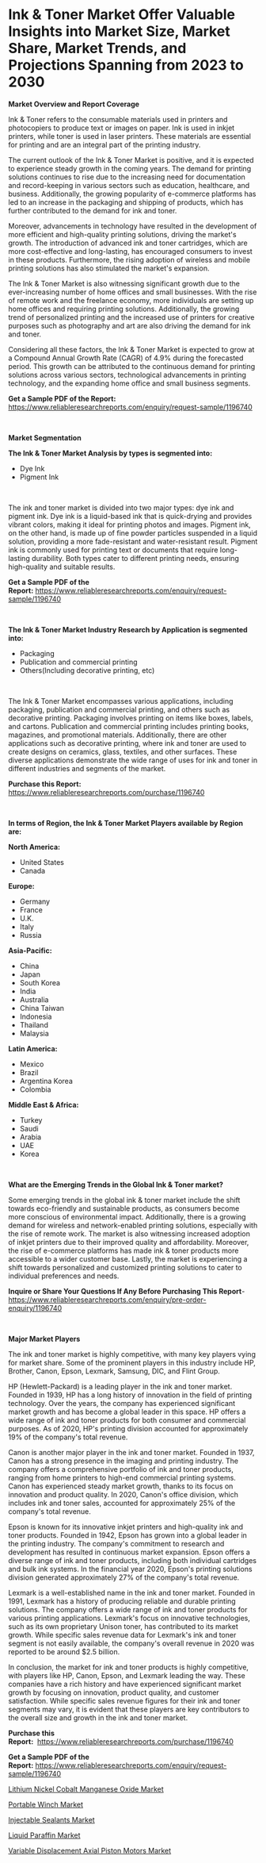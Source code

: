 <p><h1>Ink & Toner Market Offer Valuable Insights into Market Size, Market Share, Market Trends, and Projections Spanning from 2023 to 2030</h1></p><p><strong>Market Overview and Report Coverage</strong></p>
<p><p>Ink & Toner refers to the consumable materials used in printers and photocopiers to produce text or images on paper. Ink is used in inkjet printers, while toner is used in laser printers. These materials are essential for printing and are an integral part of the printing industry.</p><p>The current outlook of the Ink & Toner Market is positive, and it is expected to experience steady growth in the coming years. The demand for printing solutions continues to rise due to the increasing need for documentation and record-keeping in various sectors such as education, healthcare, and business. Additionally, the growing popularity of e-commerce platforms has led to an increase in the packaging and shipping of products, which has further contributed to the demand for ink and toner.</p><p>Moreover, advancements in technology have resulted in the development of more efficient and high-quality printing solutions, driving the market's growth. The introduction of advanced ink and toner cartridges, which are more cost-effective and long-lasting, has encouraged consumers to invest in these products. Furthermore, the rising adoption of wireless and mobile printing solutions has also stimulated the market's expansion.</p><p>The Ink & Toner Market is also witnessing significant growth due to the ever-increasing number of home offices and small businesses. With the rise of remote work and the freelance economy, more individuals are setting up home offices and requiring printing solutions. Additionally, the growing trend of personalized printing and the increased use of printers for creative purposes such as photography and art are also driving the demand for ink and toner.</p><p>Considering all these factors, the Ink & Toner Market is expected to grow at a Compound Annual Growth Rate (CAGR) of 4.9% during the forecasted period. This growth can be attributed to the continuous demand for printing solutions across various sectors, technological advancements in printing technology, and the expanding home office and small business segments.</p></p>
<p><strong>Get a Sample PDF of the Report:</strong> <a href="https://www.reliableresearchreports.com/enquiry/request-sample/1196740">https://www.reliableresearchreports.com/enquiry/request-sample/1196740</a></p>
<p>&nbsp;</p>
<p><strong>Market Segmentation</strong></p>
<p><strong>The Ink & Toner Market Analysis by types is segmented into:</strong></p>
<p><ul><li>Dye Ink</li><li>Pigment Ink</li></ul></p>
<p>&nbsp;</p>
<p><p>The ink and toner market is divided into two major types: dye ink and pigment ink. Dye ink is a liquid-based ink that is quick-drying and provides vibrant colors, making it ideal for printing photos and images. Pigment ink, on the other hand, is made up of fine powder particles suspended in a liquid solution, providing a more fade-resistant and water-resistant result. Pigment ink is commonly used for printing text or documents that require long-lasting durability. Both types cater to different printing needs, ensuring high-quality and suitable results.</p></p>
<p><strong>Get a Sample PDF of the Report:</strong>&nbsp;<a href="https://www.reliableresearchreports.com/enquiry/request-sample/1196740">https://www.reliableresearchreports.com/enquiry/request-sample/1196740</a></p>
<p>&nbsp;</p>
<p><strong>The Ink & Toner Market Industry Research by Application is segmented into:</strong></p>
<p><ul><li>Packaging</li><li>Publication and commercial printing</li><li>Others(Including decorative printing, etc)</li></ul></p>
<p>&nbsp;</p>
<p><p>The Ink & Toner Market encompasses various applications, including packaging, publication and commercial printing, and others such as decorative printing. Packaging involves printing on items like boxes, labels, and cartons. Publication and commercial printing includes printing books, magazines, and promotional materials. Additionally, there are other applications such as decorative printing, where ink and toner are used to create designs on ceramics, glass, textiles, and other surfaces. These diverse applications demonstrate the wide range of uses for ink and toner in different industries and segments of the market.</p></p>
<p><strong>Purchase this Report:</strong>&nbsp; <a href="https://www.reliableresearchreports.com/purchase/1196740">https://www.reliableresearchreports.com/purchase/1196740</a></p>
<p>&nbsp;</p>
<p><strong>In terms of Region, the Ink & Toner Market Players available by Region are:</strong></p>
<p>
    <p> <strong> North America: </strong>
        <ul>
            <li>United States</li>
            <li>Canada</li>
        </ul>
        </p> 
    <p> <strong> Europe: </strong>
        <ul>
            <li>Germany</li>
            <li>France</li>
            <li>U.K.</li>
            <li>Italy</li>
            <li>Russia</li>
        </ul>
        </p> 
    <p> <strong> Asia-Pacific: </strong>
        <ul>
            <li>China</li>
            <li>Japan</li>
            <li>South Korea</li>
            <li>India</li>
            <li>Australia</li>
            <li>China Taiwan</li>
            <li>Indonesia</li>
            <li>Thailand</li>
            <li>Malaysia</li>
        </ul>
        </p> 
    <p> <strong> Latin America: </strong>
        <ul>
            <li>Mexico</li>
            <li>Brazil</li>
            <li>Argentina Korea</li>
            <li>Colombia</li>
        </ul>
        </p> 
    <p> <strong> Middle East & Africa: </strong>
        <ul>
            <li>Turkey</li>
            <li>Saudi</li>
            <li>Arabia</li>
            <li>UAE</li>
            <li>Korea</li>
        </ul>
    </p>
    </p>
<p>&nbsp;</p>
<p><strong>What are the Emerging Trends in the Global Ink & Toner market?</strong></p>
<p><p>Some emerging trends in the global ink & toner market include the shift towards eco-friendly and sustainable products, as consumers become more conscious of environmental impact. Additionally, there is a growing demand for wireless and network-enabled printing solutions, especially with the rise of remote work. The market is also witnessing increased adoption of inkjet printers due to their improved quality and affordability. Moreover, the rise of e-commerce platforms has made ink & toner products more accessible to a wider customer base. Lastly, the market is experiencing a shift towards personalized and customized printing solutions to cater to individual preferences and needs.</p></p>
<p><strong>Inquire or Share Your Questions If Any Before Purchasing This Report</strong>- <a href="https://www.reliableresearchreports.com/enquiry/pre-order-enquiry/1196740">https://www.reliableresearchreports.com/enquiry/pre-order-enquiry/1196740</a></p>
<p>&nbsp;</p>
<p><strong>Major Market Players</strong></p>
<p><p>The ink and toner market is highly competitive, with many key players vying for market share. Some of the prominent players in this industry include HP, Brother, Canon, Epson, Lexmark, Samsung, DIC, and Flint Group.</p><p>HP (Hewlett-Packard) is a leading player in the ink and toner market. Founded in 1939, HP has a long history of innovation in the field of printing technology. Over the years, the company has experienced significant market growth and has become a global leader in this space. HP offers a wide range of ink and toner products for both consumer and commercial purposes. As of 2020, HP's printing division accounted for approximately 19% of the company's total revenue.</p><p>Canon is another major player in the ink and toner market. Founded in 1937, Canon has a strong presence in the imaging and printing industry. The company offers a comprehensive portfolio of ink and toner products, ranging from home printers to high-end commercial printing systems. Canon has experienced steady market growth, thanks to its focus on innovation and product quality. In 2020, Canon's office division, which includes ink and toner sales, accounted for approximately 25% of the company's total revenue.</p><p>Epson is known for its innovative inkjet printers and high-quality ink and toner products. Founded in 1942, Epson has grown into a global leader in the printing industry. The company's commitment to research and development has resulted in continuous market expansion. Epson offers a diverse range of ink and toner products, including both individual cartridges and bulk ink systems. In the financial year 2020, Epson's printing solutions division generated approximately 27% of the company's total revenue.</p><p>Lexmark is a well-established name in the ink and toner market. Founded in 1991, Lexmark has a history of producing reliable and durable printing solutions. The company offers a wide range of ink and toner products for various printing applications. Lexmark's focus on innovative technologies, such as its own proprietary Unison toner, has contributed to its market growth. While specific sales revenue data for Lexmark's ink and toner segment is not easily available, the company's overall revenue in 2020 was reported to be around $2.5 billion.</p><p>In conclusion, the market for ink and toner products is highly competitive, with players like HP, Canon, Epson, and Lexmark leading the way. These companies have a rich history and have experienced significant market growth by focusing on innovation, product quality, and customer satisfaction. While specific sales revenue figures for their ink and toner segments may vary, it is evident that these players are key contributors to the overall size and growth in the ink and toner market.</p></p>
<p><strong>Purchase this Report:</strong>&nbsp;&nbsp;<a href="https://www.reliableresearchreports.com/purchase/1196740">https://www.reliableresearchreports.com/purchase/1196740</a></p>
<p></p>
<p><strong>Get a Sample PDF of the Report:</strong>&nbsp;<a href="https://www.reliableresearchreports.com/enquiry/request-sample/1196740">https://www.reliableresearchreports.com/enquiry/request-sample/1196740</a></p>
<p><p><a href="https://github.com/dziulagalemab/Market-Research-Report-List-1/blob/main/lithium-nickel-cobalt-manganese-oxide-market.md">Lithium Nickel Cobalt Manganese Oxide Market</a></p><p><a href="https://medium.com/@barttrantow2023/portable-winch-market-trends-and-market-analysis-forecasted-for-period-2023-2030-02b61631567b">Portable Winch Market</a></p><p><a href="https://www.linkedin.com/pulse/decoding-injectable-sealants-market-deep-dive-latest-trends-rgxoe/">Injectable Sealants Market</a></p><p><a href="https://github.com/jonneygiverf/Market-Research-Report-List-1/blob/main/liquid-paraffin-market.md">Liquid Paraffin Market</a></p><p><a href="https://www.linkedin.com/pulse/variable-displacement-axial-piston-motors-market-size-tnvme/">Variable Displacement Axial Piston Motors Market</a></p></p>
